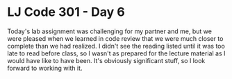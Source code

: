 # LJ Code 301 - Day 6

Today's lab assignment was challenging for my partner and me, but we were pleased when we learned in code review that we were much closer to complete than we had realized. I didn't see the reading listed until it was too late to read before class, so I wasn't as prepared for the lecture material as I would have like to have been. It's obviously significant stuff, so I look forward to working with it.
